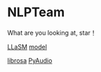 # NLPTeam
What are you looking at, star！



[LLaSM](https://github.com/LinkSoul-AI/LLaSM?tab=readme-ov-file)  [model](https://huggingface.co/spaces/LinkSoul/LLaSM) 


[librosa](https://librosa.org/doc/latest/index.html) [PyAudio](https://people.csail.mit.edu/hubert/pyaudio/) 


